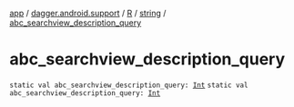 [app](../../../index.md) / [dagger.android.support](../../index.md) / [R](../index.md) / [string](index.md) / [abc_searchview_description_query](./abc_searchview_description_query.md)

# abc_searchview_description_query

`static val abc_searchview_description_query: `[`Int`](https://kotlinlang.org/api/latest/jvm/stdlib/kotlin/-int/index.html)
`static val abc_searchview_description_query: `[`Int`](https://kotlinlang.org/api/latest/jvm/stdlib/kotlin/-int/index.html)
